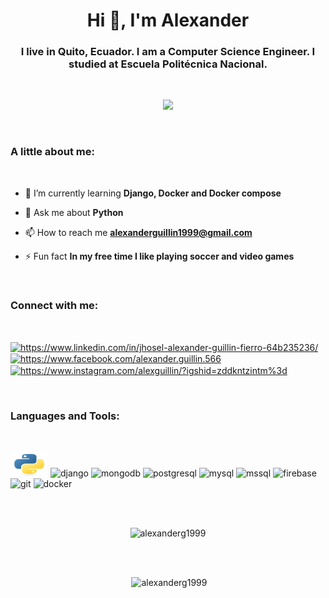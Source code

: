<h1 align="center">Hi 👋, I'm Alexander</h1>
<h3 align="center">I live in Quito, Ecuador. I am a Computer Science Engineer. I studied at Escuela Politécnica Nacional.</h3>

<br>
<p align="center">
    <img src="https://static.wixstatic.com/media/669128_ec1c7a78e9694aec8a07c2e48b292ae1~mv2.gif">
</p>

<br>
<h3 align="left">A little about me:</h3>
<br>

- 🌱 I’m currently learning **Django, Docker and Docker compose**

- 💬 Ask me about **Python**

- 📫 How to reach me **alexanderguillin1999@gmail.com**

- ⚡ Fun fact **In my free time I like playing soccer and video games**

<br>

<h3 align="left">Connect with me:</h3>
<br>
<p align="left">
<a href="https://www.linkedin.com/in/jhosel-alexander-guillin-fierro-64b235236" target="blank"><img align="center" src="https://raw.githubusercontent.com/rahuldkjain/github-profile-readme-generator/master/src/images/icons/Social/linked-in-alt.svg" alt="https://www.linkedin.com/in/jhosel-alexander-guillin-fierro-64b235236/" height="30" width="40" /></a>
<a href="https://www.facebook.com/alexander.guillin.566?mibextid=ZbWKwL" target="blank"><img align="center" src="https://raw.githubusercontent.com/rahuldkjain/github-profile-readme-generator/master/src/images/icons/Social/facebook.svg" alt="https://www.facebook.com/alexander.guillin.566" height="30" width="40" /></a>
<a href="https://instagram.com/https://www.instagram.com/alexguillin/?igshid=zddkntzintm%3d" target="blank"><img align="center" src="https://raw.githubusercontent.com/rahuldkjain/github-profile-readme-generator/master/src/images/icons/Social/instagram.svg" alt="https://www.instagram.com/alexguillin/?igshid=zddkntzintm%3d" height="30" width="40" /></a>
</p>
<br>
<h3 align="left">Languages and Tools:</h3>
<br>
<p align="left">
    <a target="_blank" rel="noreferrer">
    <img src="https://raw.githubusercontent.com/devicons/devicon/master/icons/python/python-original.svg" alt="python" width="60" height="40"/>
  </a>
    <a target="_blank" rel="noreferrer">
    <img src="https://www.vectorlogo.zone/logos/djangoproject/djangoproject-ar21.svg" alt="django" width="60" height="40"/>
  </a>
    <a target="_blank" rel="noreferrer">
    <img src="https://www.vectorlogo.zone/logos/mongodb/mongodb-icon.svg" alt="mongodb" width="60" height="40"/>
  </a>
    <a target="_blank" rel="noreferrer">
    <img src="https://www.vectorlogo.zone/logos/postgresql/postgresql-icon.svg" alt="postgresql" width="60" height="40"/>
  </a>
    <a target="_blank" rel="noreferrer">
    <img src="https://www.vectorlogo.zone/logos/mysql/mysql-icon.svg" alt="mysql" width="60" height="40"/>
  </a>
     <a target="_blank" rel="noreferrer">
    <img src="https://www.svgrepo.com/show/303229/microsoft-sql-server-logo.svg" alt="mssql" width="60" height="40"/>
  </a>
    <a target="_blank" rel="noreferrer">
    <img src="https://www.vectorlogo.zone/logos/firebase/firebase-icon.svg" alt="firebase" width="60" height="40"/>
  </a>
  <a target="_blank" rel="noreferrer">
    <img src="https://www.vectorlogo.zone/logos/git-scm/git-scm-icon.svg" alt="git" width="60" height="40"/>
  </a>
  <a target="_blank" rel="noreferrer">
    <img src="https://www.vectorlogo.zone/logos/docker/docker-icon.svg" alt="docker" width="60" height="40"/>
  </a>
</p>


<br></br>
<p align="center"><img src="https://github-readme-stats.vercel.app/api/top-langs/?username=alexanderg1999&layout=compact" alt="alexanderg1999" /></p>

<br>
<br>

<p align="center">&nbsp;<img src="https://github-readme-stats.vercel.app/api?username=alexanderg1999&show_icons=true&locale=en" alt="alexanderg1999" /></p>

